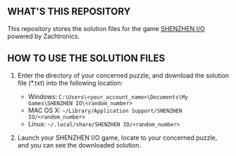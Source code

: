 WHAT'S THIS REPOSITORY
----------------------

This repository stores the solution files for the game
[SHENZHEN I/O](https://www.zachtronics.com/shenzhen-io/) powered by Zachtronics.

HOW TO USE THE SOLUTION FILES
-----------------------------

1. Enter the directory of your concerned puzzle, and download the solution file (*.txt)
   into the following location:
   * Windows: `C:\Users\<your_account_name>\Documents\My Games\SHENZHEN IO\<random_number>`
   * MAC OS X: `~/Library/Application Support/SHENZHEN IO/<random_number>`
   * Linux: `~/.local/share/SHENZHEN IO/<random_number>`

2. Launch your SHENZHEN I/O game, locate to your concerned puzzle, and you can see the
   downloaded solution.